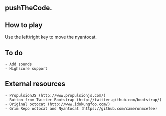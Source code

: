## pushTheCode.

## How to play
Use the left/right key to move the nyantocat.

## To do
    - Add sounds
    - Highscore support

## External resources
    - PropulsionJS (http://www.propulsionjs.com/)
    - Button from Twitter Bootstrap (http://twitter.github.com/bootstrap/)
    - Original octocat (http://www.idokungfoo.com/)
    - Grim Repo octocat and Nyantocat (https://github.com/cameronmcefee)
    
